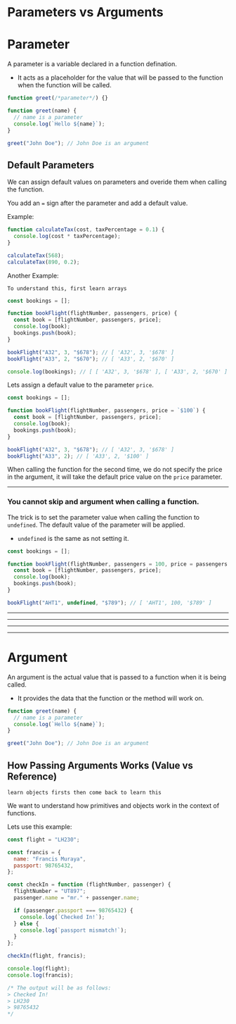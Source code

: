 # Parameters vs Arguments

# Parameter

A parameter is a variable declared in a function defination.

- It acts as a placeholder for the value that will be passed to the function when the function will be called.

```js
function greet(/*parameter*/) {}
```

```js
function greet(name) {
  // name is a parameter
  console.log(`Hello ${name}`);
}

greet("John Doe"); // John Doe is an argument
```

## Default Parameters

We can assign default values on parameters and overide them when calling the function.

You add an `=` sign after the parameter and add a default value.

Example:

```js
function calculateTax(cost, taxPercentage = 0.1) {
  console.log(cost * taxPercentage);
}

calculateTax(568);
calculateTax(890, 0.2);
```

Another Example:

`To understand this, first learn arrays`

```js
const bookings = [];

function bookFlight(flightNumber, passengers, price) {
  const book = [flightNumber, passengers, price];
  console.log(book);
  bookings.push(book);
}

bookFlight("A32", 3, "$678"); // [ 'A32', 3, '$678' ]
bookFlight("A33", 2, "$670"); // [ 'A33', 2, '$670' ]

console.log(bookings); // [ [ 'A32', 3, '$678' ], [ 'A33', 2, '$670' ] ]
```

Lets assign a default value to the parameter `price`.

```js
const bookings = [];

function bookFlight(flightNumber, passengers, price = `$100`) {
  const book = [flightNumber, passengers, price];
  console.log(book);
  bookings.push(book);
}

bookFlight("A32", 3, "$678"); // [ 'A32', 3, '$678' ]
bookFlight("A33", 2); // [ 'A33', 2, '$100' ]
```

When calling the function for the second time, we do not specify the price in the argument, it will take the default price value on the `price` parameter.

<hr/>

### You cannot skip and argument when calling a function.

The trick is to set the parameter value when calling the function to `undefined`. The default value of the parameter will be applied.

- `undefined` is the same as not setting it.

```js
const bookings = [];

function bookFlight(flightNumber, passengers = 100, price = passengers * 10) {
  const book = [flightNumber, passengers, price];
  console.log(book);
  bookings.push(book);
}

bookFlight("AHT1", undefined, "$789"); // [ 'AHT1', 100, '$789' ]
```

<hr/>
<hr/>
<hr/>
<hr/>

# Argument

An argument is the actual value that is passed to a function when it is being called.

- It provides the data that the function or the method will work on.

```js
function greet(name) {
  // name is a parameter
  console.log(`Hello ${name}`);
}

greet("John Doe"); // John Doe is an argument
```

## How Passing Arguments Works (Value vs Reference)

`learn objects firsts then come back to learn this`

We want to understand how primitives and objects work in the context of functions.

Lets use this example:

```js
const flight = "LH230";

const francis = {
  name: "Francis Muraya",
  passport: 98765432,
};

const checkIn = function (flightNumber, passenger) {
  flightNumber = "UT897";
  passenger.name = "mr." + passenger.name;

  if (passenger.passport === 98765432) {
    console.log(`Checked In!`);
  } else {
    console.log(`passport mismatch!`);
  }
};

checkIn(flight, francis);

console.log(flight);
console.log(francis);

/* The output will be as follows:
> Checked In!
> LH230
> 98765432
*/
```
